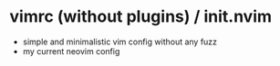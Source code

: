 # vimrc (without plugins) / init.nvim
- simple and minimalistic vim config without any fuzz
- my current neovim config





